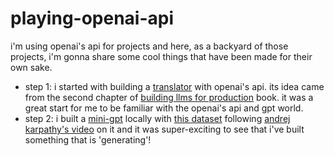 # playing-openai-api
i'm using openai's api for projects and here, as a backyard of those projects, i'm gonna share some cool things that have been made for their own sake.

- step 1: i started with building a [translator](https://github.com/Sinusealpha/playing-openai-api/blob/main/translator.py) with openai's api. its idea came from the second chapter of [building llms for production](https://www.oreilly.com/library/view/building-llms-for/9798324731472/) book. it was a great start for me to be familiar with the openai's api and gpt world.
- step 2: i built a [mini-gpt](https://github.com/Sinusealpha/playing-openai-api/blob/main/minigpt.py) locally with [this dataset](https://github.com/Sinusealpha/playing-openai-api/blob/main/dataset.txt) following [andrej karpathy's video](https://youtu.be/kCc8FmEb1nY?si=Mwhe7z8xQezObxqd) on it and it was super-exciting to see that i've built something that is 'generating'!
